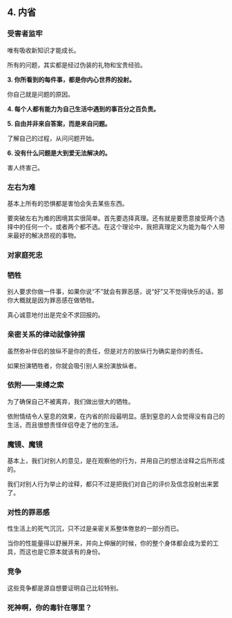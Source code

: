 ## 4. 内省

### 受害者监牢

唯有吸收新知识才能成长。

所有的问题，其实都是经过伪装的礼物和宝贵经验。

**3. 你所看到的每件事，都是你内心世界的投射。**

你自己就是问题的原因。



**4. 每个人都有能力为自己生活中遇到的事百分之百负责。**



**5. 自由并非来自答案，而是来自问题。**

了解自己的过程，从问问题开始。

**6. 没有什么问题是大到爱无法解决的。**

害人终害己。

### 左右为难

基本上所有的恐惧都是害怕会失去某些东西。

要突破左右为难的困境其实很简单。首先要选择真理。还有就是要愿意接受两个选择中的任何一个，或者两个都不选。在这个理论中，我把真理定义为能为每个人带来最好的解决昂视的事物。

### 对家庭死忠

### 牺牲

别人要求你做一件事，如果你说“不”就会有罪恶感，说“好”又不觉得快乐的话，那你大概就是因为罪恶感在做牺牲。

真心诚意地付出是完全不求回报的。

### 亲密关系的律动就像钟摆

虽然弥补伴侣的放纵不是你的责任，但是对方的放纵行为确实是你的责任。

如果扮演牺牲者，你就会吸引别人来扮演放纵者。

### 依附——束缚之索

为了确保自己不被离弃，我们做出很大的牺牲。

依附情结令人窒息的效果，在内省的阶段最明显。感到窒息的人会觉得没有自己的生活，而且很想责怪伴侣夺走了他的生活。

### 魔镜、魔镜

基本上，我们对别人的意见，是在观察他的行为，并用自己的想法诠释之后所形成的。

我们对别人行为举止的诠释，都只不过是把我们对自己的评价及信念投射出来罢了。

### 对性的罪恶感

性生活上的死气沉沉，只不过是亲密关系整体倦怠的一部分而已。

当你的性能量得以舒展开来，并向上伸展的时候，你的整个身体都会成为爱的工具，而这也是它原本就该有的身份。

### 竞争

这些竞争都是源自想要证明自己比较特别。

### 死神啊，你的毒针在哪里？